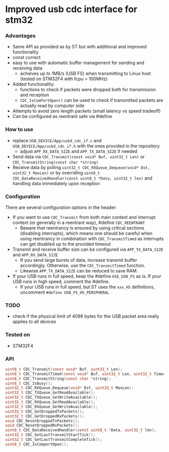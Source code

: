 # Improved usb cdc interface for stm32

### Advantages
- Same API as provided as by ST but with additional and improved functionality
- const correct
- easy to use with automatic buffer management for sending and receiving data
  - achieves up to 1MB/s (USB FS) when transmitting to Linux host (tested on STM32F4 with fcpu > 100MHz)
- Added functionality: 
  - functions to check if packets were dropped both for transmission and reception
  - `CDC_IsComPortOpen()` can be used to check if transmitted packets are actually read by computer side
- Attempts to avoid zero length packets (small latency vs speed tradeoff)
- Can be configured as reentrant safe via #define

### How to use
- replace `USB_DEVICE/App/usbd_cdc_if.c` and `USB_DEVICE/App/usbd_cdc_if.h` with the ones provided in the repository
  - adjust  `APP_RX_DATA_SIZE` and `APP_TX_DATA_SIZE` if needed
- Send data via `CDC_Transmit(const void* Buf, uint32_t Len)` or `CDC_TransmitString(const char *string)`
- Receive data by polling `uint32_t CDC_RXQueue_Dequeue(void* Dst, uint32_t MaxLen)` or by overriding `uint8_t CDC_DataReceivedHandler(const uint8_t *Data, uint32_t len)` and handling data immediately upon reception

### Configuration
There are several configuration options in the header:
- If you want to use `CDC_Transmit` from both main context and interrupt context (or generally in a reentrant way), #define `CDC_REENTRANT`
  - Beware that reentrancy is ensured by using critical sections (disabling interrupts), which means one should be careful when using reentrancy in combination with `CDC_TransmitTimed` as interrupts can get disabled up to the provided timeout
- Transmit and receive buffer size can be configured via `APP_TX_DATA_SIZE` and `APP_RX_DATA_SIZE`
  - If you send large bursts of data, increase transmit buffer accordingly. Otherwise, use the `CDC_TransmitTimed` function.
  - Likewise `APP_TX_DATA_SIZE` can be reduced to save RAM.
- If your USB runs in full speed, keep the #define `USE_USB_FS` as is. If your USB runs in high speed, comment the #define.
  - If your USB runs in full speed, but ST uses the `xxx_HS` definitions, uncomment `#define USB_FS_HS_PERIPHERAL`


### TODO
- check if the physical limit of 4096 bytes for the USB packet area really applies to all devices

### Tested on
- STM32F4


### API
```c
uint8_t CDC_Transmit(const void* Buf, uint32_t Len);
uint8_t CDC_TransmitTimed(const void* Buf, uint32_t Len, uint32_t TimeoutMs);
uint8_t CDC_TransmitString(const char *string);
uint8_t CDC_IsBusy();
uint32_t CDC_RXQueue_Dequeue(void* Dst, uint32_t MaxLen);
uint32_t CDC_TXQueue_GetReadAvailable();
uint32_t CDC_TXQueue_GetWriteAvailable();
uint32_t CDC_RXQueue_GetReadAvailable();
uint32_t CDC_RXQueue_GetWriteAvailable();
uint32_t CDC_GetDroppedTxPackets();
uint32_t CDC_GetDroppedRxPackets();
void CDC_ResetDroppedTxPackets();
void CDC_ResetDroppedRxPackets();
uint8_t CDC_DataReceivedHandler(const uint8_t *Data, uint32_t len);
uint32_t CDC_GetLastTransmitStartTick();
uint32_t CDC_GetLastTransmitCompleteTick();
uint8_t CDC_IsComportOpen();
```
